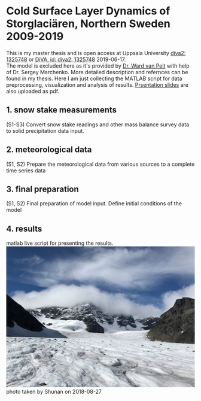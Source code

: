 # Cold Surface Layer Dynamics of Storglaciären, Northern Sweden 2009-2019
This is my master thesis and is open access at Uppsala University [diva2: 1325748](http://uu.diva-portal.org/smash/record.jsf?pid=diva2%3A1325748) or [DiVA, id: diva2: 1325748](http://www.diva-portal.org/smash/record.jsf?pid=diva2%3A1325748) 2019-06-17. \
The model is excluded here as it's provided by [Dr. Ward van Pelt](http://www.wardvanpelt.com/) with help of Dr. Sergey Marchenko. More detailed description and refernces can be found in my thesis. Here I am just collecting the MATLAB script for data preprocessing, visualization and analysis of results. [Prsentation slides](https://github.com/fsn1995/cold-surface-layer-dynamics-on-Storglaciaren/tree/master/results/CTS_presentation_Shunan.pdf) are also uploaded as pdf.

## 1. snow stake measurements
(S1-S3) Convert snow stake readings and other mass balance survey data to solid precipitation data input. 
## 2. meteorological data
(S1, S2) Prepare the meteorological data from various sources to a complete time series data 
## 3. final preparation
(S1, S2) Final preparation of model input. Define initial conditions of the model
## 4. results
matlab live script for presenting the results. \
![storglaciaren](results/storglaciaren.png) \
photo taken by Shunan on 2018-08-27

